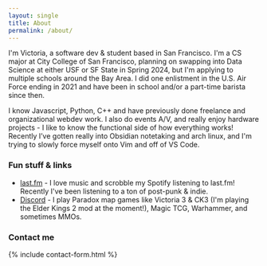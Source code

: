 ```yaml
---
layout: single
title: About
permalink: /about/
---
```


I'm Victoria, a software dev & student based in San Francisco. I'm a CS major at City College of San Francisco, planning on swapping into Data Science at either USF or SF State in Spring 2024, but I'm applying to multiple schools around the Bay Area. I did one enlistment in the U.S. Air Force ending in 2021 and have been in school and/or a part-time barista since then.

I know Javascript, Python, C++ and have previously done freelance and organizational webdev work. I also do events A/V, and really enjoy hardware projects - I like to know the functional side of how everything works! Recently I’ve gotten really into Obsidian notetaking and arch linux, and I'm trying to slowly force myself onto Vim and off of VS Code.

### Fun stuff & links
- [last.fm](https://www.last.fm/user/victoriaposting) - I love music and scrobble my Spotify listening to last.fm! Recently I've been listening to a ton of post-punk & indie.
- [Discord](https://discordapp.com/users/untrueneutral#7905) - I play Paradox map games like Victoria 3 & CK3 (I'm playing the Elder Kings 2 mod at the moment!), Magic TCG, Warhammer, and sometimes MMOs.

### Contact me

{% include contact-form.html %}